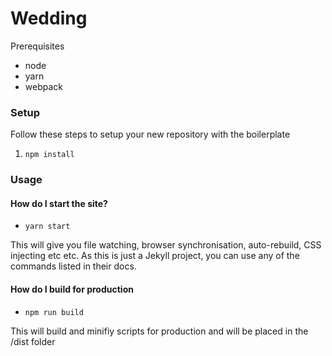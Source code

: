 # Wedding

Prerequisites

* node
* yarn
* webpack

### Setup ###

Follow these steps to setup your new repository with the boilerplate

1. `npm install`

### Usage ###

#### How do I start the site? ####

* `yarn start`

This will give you file watching, browser synchronisation, auto-rebuild, CSS injecting etc etc. As this is just a Jekyll project, you can use any of the commands listed in their docs.

#### How do I build for production ####

* `npm run build`

This will build and minifiy scripts for production and will be placed in the /dist folder
